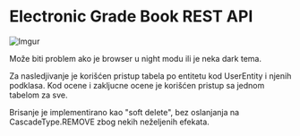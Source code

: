 # Electronic Grade Book REST API

![Imgur](https://i.imgur.com/RR9yR89.png)

Može biti problem ako je browser u night modu ili je neka dark tema.

Za nasledjivanje je korišćen pristup tabela po entitetu kod UserEntity i njenih podklasa.
Kod ocene i zakljucne ocene je korišćen pristup sa jednom tabelom za sve.

Brisanje je implementirano kao "soft delete", bez oslanjanja na CascadeType.REMOVE zbog nekih neželjenih efekata. 